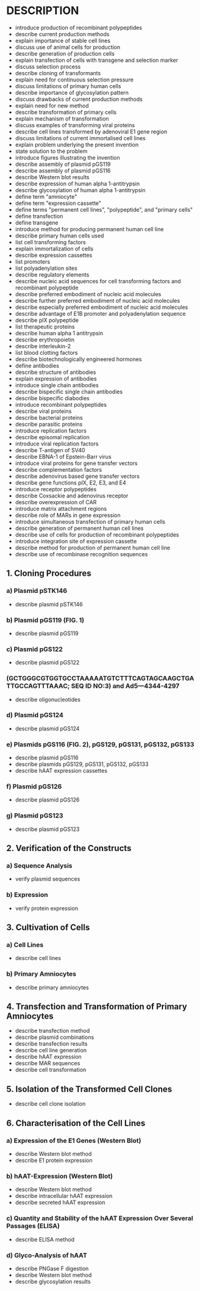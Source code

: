 # DESCRIPTION

- introduce production of recombinant polypeptides
- describe current production methods
- explain importance of stable cell lines
- discuss use of animal cells for production
- describe generation of production cells
- explain transfection of cells with transgene and selection marker
- discuss selection process
- describe cloning of transformants
- explain need for continuous selection pressure
- discuss limitations of primary human cells
- describe importance of glycosylation pattern
- discuss drawbacks of current production methods
- explain need for new method
- describe transformation of primary cells
- explain mechanism of transformation
- discuss examples of transforming viral proteins
- describe cell lines transformed by adenoviral E1 gene region
- discuss limitations of current immortalised cell lines
- explain problem underlying the present invention
- state solution to the problem
- introduce figures illustrating the invention
- describe assembly of plasmid pGS119
- describe assembly of plasmid pGS116
- describe Western blot results
- describe expression of human alpha 1-antitrypsin
- describe glycosylation of human alpha 1-antitrypsin
- define term "amniocyte"
- define term "expression cassette"
- define terms "permanent cell lines", "polypeptide", and "primary cells"
- define transfection
- define transgene
- introduce method for producing permanent human cell line
- describe primary human cells used
- list cell transforming factors
- explain immortalization of cells
- describe expression cassettes
- list promoters
- list polyadenylation sites
- describe regulatory elements
- describe nucleic acid sequences for cell transforming factors and recombinant polypeptide
- describe preferred embodiment of nucleic acid molecules
- describe further preferred embodiment of nucleic acid molecules
- describe especially preferred embodiment of nucleic acid molecules
- describe advantage of E1B promoter and polyadenylation sequence
- describe pIX polypeptide
- list therapeutic proteins
- describe human alpha 1 antitrypsin
- describe erythropoietin
- describe interleukin-2
- list blood clotting factors
- describe biotechnologically engineered hormones
- define antibodies
- describe structure of antibodies
- explain expression of antibodies
- introduce single chain antibodies
- describe bispecific single chain antibodies
- describe bispecific diabodies
- introduce recombinant polypeptides
- describe viral proteins
- describe bacterial proteins
- describe parasitic proteins
- introduce replication factors
- describe episomal replication
- introduce viral replication factors
- describe T-antigen of SV40
- describe EBNA-1 of Epstein-Barr virus
- introduce viral proteins for gene transfer vectors
- describe complementation factors
- describe adenovirus based gene transfer vectors
- describe gene functions pIX, E2, E3, and E4
- introduce receptor polypeptides
- describe Coxsackie and adenovirus receptor
- describe overexpression of CAR
- introduce matrix attachment regions
- describe role of MARs in gene expression
- introduce simultaneous transfection of primary human cells
- describe generation of permanent human cell lines
- describe use of cells for production of recombinant polypeptides
- introduce integration site of expression cassette
- describe method for production of permanent human cell line
- describe use of recombinase recognition sequences

## 1. Cloning Procedures

### a) Plasmid pSTK146

- describe plasmid pSTK146

### b) Plasmid pGS119 (FIG. 1)

- describe plasmid pGS119

### c) Plasmid pGS122

- describe plasmid pGS122

### (GCTGGGCGTGGTGCCTAAAAATGTCTTTCAGTAGCAAGCTGA TTGCCAGTTTAAAC; SEQ ID NO:3) and Ad5—4344-4297

- describe oligonucleotides

### d) Plasmid pGS124

- describe plasmid pGS124

### e) Plasmids pGS116 (FIG. 2), pGS129, pGS131, pGS132, pGS133

- describe plasmid pGS116
- describe plasmids pGS129, pGS131, pGS132, pGS133
- describe hAAT expression cassettes

### f) Plasmid pGS126

- describe plasmid pGS126

### g) Plasmid pGS123

- describe plasmid pGS123

## 2. Verification of the Constructs

### a) Sequence Analysis

- verify plasmid sequences

### b) Expression

- verify protein expression

## 3. Cultivation of Cells

### a) Cell Lines

- describe cell lines

### b) Primary Amniocytes

- describe primary amniocytes

## 4. Transfection and Transformation of Primary Amniocytes

- describe transfection method
- describe plasmid combinations
- describe transfection results
- describe cell line generation
- describe hAAT expression
- describe MAR sequences
- describe cell transformation

## 5. Isolation of the Transformed Cell Clones

- describe cell clone isolation

## 6. Characterisation of the Cell Lines

### a) Expression of the E1 Genes (Western Blot)

- describe Western blot method
- describe E1 protein expression

### b) hAAT-Expression (Western Blot)

- describe Western blot method
- describe intracellular hAAT expression
- describe secreted hAAT expression

### c) Quantity and Stability of the hAAT Expression Over Several Passages (ELISA)

- describe ELISA method

### d) Glyco-Analysis of hAAT

- describe PNGase F digestion
- describe Western blot method
- describe glycosylation results

